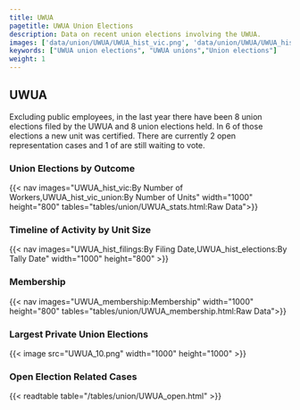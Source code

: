 ```yaml
---
title: UWUA
pagetitle: UWUA Union Elections
description: Data on recent union elections involving the UWUA.
images: ['data/union/UWUA/UWUA_hist_vic.png', 'data/union/UWUA/UWUA_hist_size.png', 'data/union/UWUA/UWUA_10.png']
keywords: ["UWUA union elections", "UWUA unions","Union elections"]
weight: 1
---
```

##  UWUA

Excluding public employees, in the last year there have been 8 union elections filed by the UWUA and 8 union elections held. In 6 of those elections a new unit was certified. There are currently 2 open representation cases and 1 of are still waiting to vote.

### Union Elections by Outcome
{{< nav images="UWUA_hist_vic:By Number of Workers,UWUA_hist_vic_union:By Number of Units" width="1000" height="800" tables="tables/union/UWUA_stats.html:Raw Data">}}

### Timeline of Activity by Unit Size
{{< nav images="UWUA_hist_filings:By Filing Date,UWUA_hist_elections:By Tally Date" width="1000" height="800" >}}

### Membership
{{< nav images="UWUA_membership:Membership" width="1000" height="800" tables="tables/union/UWUA_membership.html:Raw Data">}}

### Largest Private Union Elections
{{< image src="UWUA_10.png" width="1000" height="1000"  >}}

### Open Election Related Cases
{{< readtable table="/tables/union/UWUA_open.html" >}}

